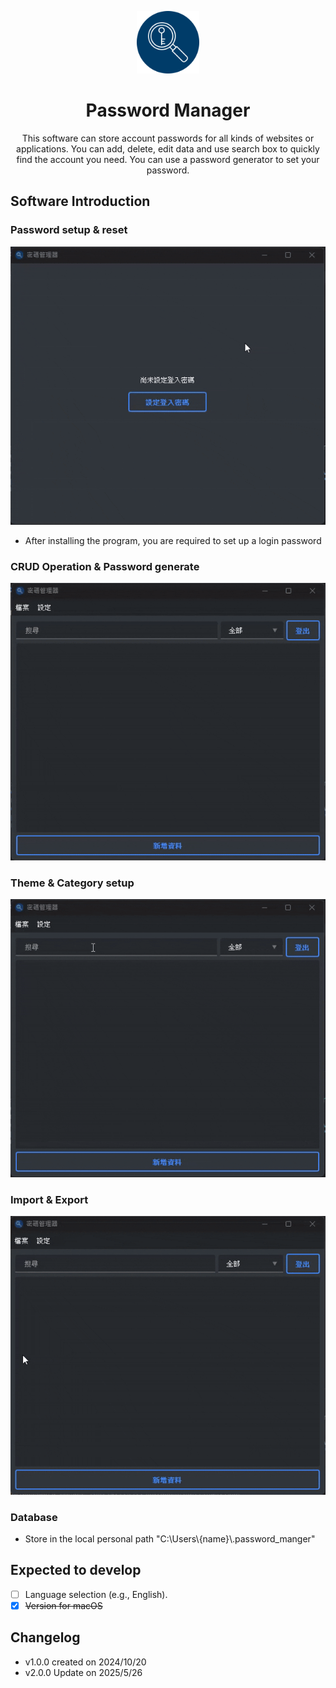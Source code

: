 <p align="center">
    <img src="assets/image/PasswordManager.png" alt="PasswordManager" width="100" height="100">
</p>
<h1 align="center">Password Manager</h1>

<p align="center">
This software can store account passwords for all kinds of websites or applications.
You can add, delete, edit data and use search box to quickly find the account you need.
You can use a password generator to set your password.
</p>

## Software Introduction

### Password setup & reset 
![1](assets/video/密碼管理APP-登入密碼.gif)
* After installing the program, you are required to set up a login password

### CRUD Operation & Password generate
![3](assets/video/密碼管理APP-新增刪除編輯.gif)

### Theme & Category setup
![4](assets/video/密碼管理APP-設定功能.gif)

### Import & Export
![5](assets/video/密碼管理APP-匯入匯出.gif)

### Database
* Store in the local personal path "C:\Users\\{name}\\.password_manger"

## Expected to develop
- [ ] Language selection (e.g., English).
- [x] ~~Version for macOS~~

## Changelog

* v1.0.0 created on 2024/10/20
* v2.0.0 Update on 2025/5/26